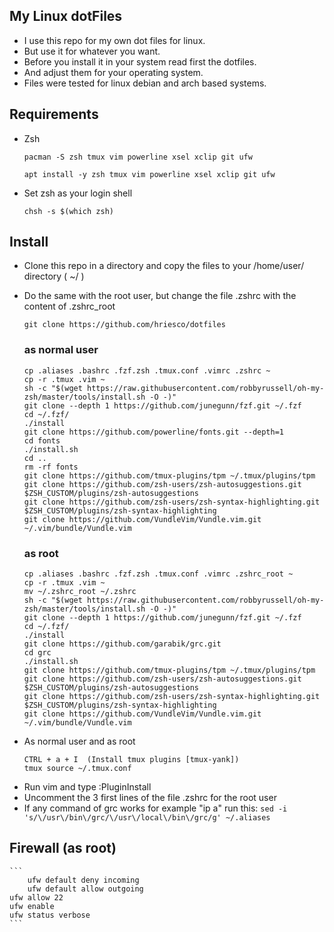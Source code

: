 ## My Linux dotFiles

* I use this repo for my own dot files for linux.
* But use it for whatever you want.
* Before you install it in your system read first the dotfiles.
* And adjust them for your operating system.
* Files were tested for linux debian and arch based systems.

## Requirements

* Zsh 

  `pacman -S zsh tmux vim powerline xsel xclip git ufw`
  
  `apt install -y zsh tmux vim powerline xsel xclip git ufw`
  
* Set zsh as your login shell
 
  `chsh -s $(which zsh)`

## Install

* Clone this repo in a directory and copy the files to your /home/user/ directory ( ~/ )
* Do the same with the root user, but change the file .zshrc with the content of .zshrc_root
			
	`git clone https://github.com/hriesco/dotfiles`
	
	### as normal user
	```
	cp .aliases .bashrc .fzf.zsh .tmux.conf .vimrc .zshrc ~
	cp -r .tmux .vim ~
	sh -c "$(wget https://raw.githubusercontent.com/robbyrussell/oh-my-zsh/master/tools/install.sh -O -)"
	git clone --depth 1 https://github.com/junegunn/fzf.git ~/.fzf
	cd ~/.fzf/
	./install
	git clone https://github.com/powerline/fonts.git --depth=1
	cd fonts
	./install.sh
	cd ..
	rm -rf fonts
	git clone https://github.com/tmux-plugins/tpm ~/.tmux/plugins/tpm
	git clone https://github.com/zsh-users/zsh-autosuggestions.git $ZSH_CUSTOM/plugins/zsh-autosuggestions
	git clone https://github.com/zsh-users/zsh-syntax-highlighting.git $ZSH_CUSTOM/plugins/zsh-syntax-highlighting
	git clone https://github.com/VundleVim/Vundle.vim.git ~/.vim/bundle/Vundle.vim
	```
	
	### as root
	```
	cp .aliases .bashrc .fzf.zsh .tmux.conf .vimrc .zshrc_root ~
	cp -r .tmux .vim ~
	mv ~/.zshrc_root ~/.zshrc
	sh -c "$(wget https://raw.githubusercontent.com/robbyrussell/oh-my-zsh/master/tools/install.sh -O -)"
	git clone --depth 1 https://github.com/junegunn/fzf.git ~/.fzf
	cd ~/.fzf/
	./install
	git clone https://github.com/garabik/grc.git
	cd grc
	./install.sh
	git clone https://github.com/tmux-plugins/tpm ~/.tmux/plugins/tpm
	git clone https://github.com/zsh-users/zsh-autosuggestions.git $ZSH_CUSTOM/plugins/zsh-autosuggestions
	git clone https://github.com/zsh-users/zsh-syntax-highlighting.git $ZSH_CUSTOM/plugins/zsh-syntax-highlighting
	git clone https://github.com/VundleVim/Vundle.vim.git ~/.vim/bundle/Vundle.vim
	```

- As normal user and as root
	```
	CTRL + a + I  (Install tmux plugins [tmux-yank])
	tmux source ~/.tmux.conf
	```
- Run vim and type :PluginInstall
- Uncomment the 3 first lines of the file .zshrc for the root user
- If any command of grc works for example "ip a" run this: `sed -i 's/\/usr\/bin\/grc/\/usr\/local\/bin\/grc/g' ~/.aliases`
 
## Firewall (as root)
	```
    	ufw default deny incoming
    	ufw default allow outgoing
	ufw allow 22
	ufw enable
	ufw status verbose
	```
